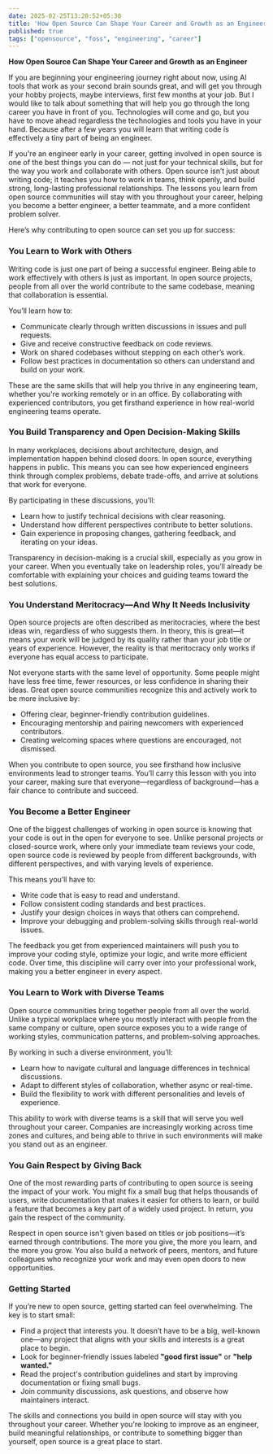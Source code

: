```yaml
---
date: 2025-02-25T13:20:52+05:30
title: 'How Open Source Can Shape Your Career and Growth as an Engineer'
published: true
tags: ["opensource", "foss", "engineering", "career"]
---
```

**How Open Source Can Shape Your Career and Growth as an Engineer**

If you are beginning your engineering journey right about now, using AI tools that work as your second brain sounds great, and will get you through your hobby projects, maybe interviews, first few months at your job. But I would like to talk about something that will help you go through the long career you have in front of you. Technologies will come and go, but you have to move ahead regardless the technologies and tools you have in your hand. Because after a few years you will learn that writing code is effectively a tiny part of being an engineer.

If you're an engineer early in your career, getting involved in open source is one of the best things you can do — not just for your technical skills, but for the way you work and collaborate with others. Open source isn’t just about writing code; it teaches you how to work in teams, think openly, and build strong, long-lasting professional relationships. The lessons you learn from open source communities will stay with you throughout your career, helping you become a better engineer, a better teammate, and a more confident problem solver.

Here’s why contributing to open source can set you up for success:

### **You Learn to Work with Others**
Writing code is just one part of being a successful engineer. Being able to work effectively with others is just as important. In open source projects, people from all over the world contribute to the same codebase, meaning that collaboration is essential.

You’ll learn how to:
- Communicate clearly through written discussions in issues and pull requests.
- Give and receive constructive feedback on code reviews.
- Work on shared codebases without stepping on each other’s work.
- Follow best practices in documentation so others can understand and build on your work.

These are the same skills that will help you thrive in any engineering team, whether you're working remotely or in an office. By collaborating with experienced contributors, you get firsthand experience in how real-world engineering teams operate.

### **You Build Transparency and Open Decision-Making Skills**
In many workplaces, decisions about architecture, design, and implementation happen behind closed doors. In open source, everything happens in public. This means you can see how experienced engineers think through complex problems, debate trade-offs, and arrive at solutions that work for everyone.

By participating in these discussions, you’ll:
- Learn how to justify technical decisions with clear reasoning.
- Understand how different perspectives contribute to better solutions.
- Gain experience in proposing changes, gathering feedback, and iterating on your ideas.

Transparency in decision-making is a crucial skill, especially as you grow in your career. When you eventually take on leadership roles, you’ll already be comfortable with explaining your choices and guiding teams toward the best solutions.

### **You Understand Meritocracy—And Why It Needs Inclusivity**
Open source projects are often described as meritocracies, where the best ideas win, regardless of who suggests them. In theory, this is great—it means your work will be judged by its quality rather than your job title or years of experience. However, the reality is that meritocracy only works if everyone has equal access to participate.

Not everyone starts with the same level of opportunity. Some people might have less free time, fewer resources, or less confidence in sharing their ideas. Great open source communities recognize this and actively work to be more inclusive by:
- Offering clear, beginner-friendly contribution guidelines.
- Encouraging mentorship and pairing newcomers with experienced contributors.
- Creating welcoming spaces where questions are encouraged, not dismissed.

When you contribute to open source, you see firsthand how inclusive environments lead to stronger teams. You’ll carry this lesson with you into your career, making sure that everyone—regardless of background—has a fair chance to contribute and succeed.

### **You Become a Better Engineer**
One of the biggest challenges of working in open source is knowing that your code is out in the open for everyone to see. Unlike personal projects or closed-source work, where only your immediate team reviews your code, open source code is reviewed by people from different backgrounds, with different perspectives, and with varying levels of experience.

This means you’ll have to:
- Write code that is easy to read and understand.
- Follow consistent coding standards and best practices.
- Justify your design choices in ways that others can comprehend.
- Improve your debugging and problem-solving skills through real-world issues.

The feedback you get from experienced maintainers will push you to improve your coding style, optimize your logic, and write more efficient code. Over time, this discipline will carry over into your professional work, making you a better engineer in every aspect.

### **You Learn to Work with Diverse Teams**
Open source communities bring together people from all over the world. Unlike a typical workplace where you mostly interact with people from the same company or culture, open source exposes you to a wide range of working styles, communication patterns, and problem-solving approaches.

By working in such a diverse environment, you’ll:
- Learn how to navigate cultural and language differences in technical discussions.
- Adapt to different styles of collaboration, whether async or real-time.
- Build the flexibility to work with different personalities and levels of experience.

This ability to work with diverse teams is a skill that will serve you well throughout your career. Companies are increasingly working across time zones and cultures, and being able to thrive in such environments will make you stand out as an engineer.

### **You Gain Respect by Giving Back**
One of the most rewarding parts of contributing to open source is seeing the impact of your work. You might fix a small bug that helps thousands of users, write documentation that makes it easier for others to learn, or build a feature that becomes a key part of a widely used project. In return, you gain the respect of the community.

Respect in open source isn’t given based on titles or job positions—it’s earned through contributions. The more you give, the more you learn, and the more you grow. You also build a network of peers, mentors, and future colleagues who recognize your work and may even open doors to new opportunities.

### **Getting Started**
If you’re new to open source, getting started can feel overwhelming. The key is to start small:
- Find a project that interests you. It doesn’t have to be a big, well-known one—any project that aligns with your skills and interests is a great place to begin.
- Look for beginner-friendly issues labeled **"good first issue"** or **"help wanted."**
- Read the project's contribution guidelines and start by improving documentation or fixing small bugs.
- Join community discussions, ask questions, and observe how maintainers interact.

The skills and connections you build in open source will stay with you throughout your career. Whether you're looking to improve as an engineer, build meaningful relationships, or contribute to something bigger than yourself, open source is a great place to start.


